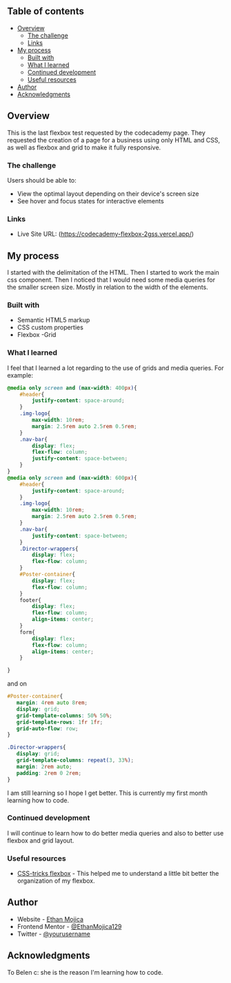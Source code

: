 
## Table of contents

- [Overview](#overview)
  - [The challenge](#the-challenge)
  - [Links](#links)
- [My process](#my-process)
  - [Built with](#built-with)
  - [What I learned](#what-i-learned)
  - [Continued development](#continued-development)
  - [Useful resources](#useful-resources)
- [Author](#author)
- [Acknowledgments](#acknowledgments)

## Overview
This is the last flexbox test requested by the codecademy page. They requested the creation of a page for a business using only HTML and CSS, as well as flexbox and grid to make it fully responsive.

### The challenge

Users should be able to:

- View the optimal layout depending on their device's screen size
- See hover and focus states for interactive elements

### Links

- Live Site URL: (https://codecademy-flexbox-2gss.vercel.app/)

## My process

I started with  the delimitation of the HTML. Then I started to work the main css component. Then I noticed that I would need some media queries for the smaller screen size. Mostly in relation to the width of the elements. 

### Built with

- Semantic HTML5 markup
- CSS custom properties
- Flexbox
-Grid



### What I learned

I feel that I learned a lot regarding to the use of grids and media queries. For example: 

```css
@media only screen and (max-width: 400px){
    #header{
        justify-content: space-around;
    }
    .img-logo{
        max-width: 10rem;
        margin: 2.5rem auto 2.5rem 0.5rem;
    }
    .nav-bar{
        display: flex;
        flex-flow: column;
        justify-content: space-between;
    }
}
@media only screen and (max-width: 600px){
    #header{
        justify-content: space-around;
    }
    .img-logo{
        max-width: 10rem;
        margin: 2.5rem auto 2.5rem 0.5rem;
    }
    .nav-bar{
        justify-content: space-between;
    }
    .Director-wrappers{
        display: flex;
        flex-flow: column;
    }
    #Poster-container{
        display: flex;
        flex-flow: column;
    }
    footer{
        display: flex;
        flex-flow: column;
        align-items: center;
    }
    form{
        display: flex;
        flex-flow: column;
        align-items: center;
    }

}
```   
and on
 ```css
 #Poster-container{
    margin: 4rem auto 8rem;
    display: grid;
    grid-template-columns: 50% 50%;
    grid-template-rows: 1fr 1fr;
    grid-auto-flow: row;
}

.Director-wrappers{
    display: grid;
    grid-template-columns: repeat(3, 33%);
    margin: 2rem auto;
    padding: 2rem 0 2rem;
}

 ```   

I am still learning so I hope I get better. This is currently my first month learning how to code. 
### Continued development

I will continue to learn how to do better media queries and also to better use flexbox and grid layout.

### Useful resources

- [CSS-tricks flexbox](https://css-tricks.com/snippets/css/a-guide-to-flexbox/#aa-flexbox-properties) - This helped me to understand a little bit better the organization of my flexbox. 




## Author

- Website - [Ethan Mojica](https://github.com/EthanMojica129)
- Frontend Mentor - [@EthanMojica129](https://www.frontendmentor.io/profile/EthanMojica129)
- Twitter - [@yourusername](https://www.twitter.com/yourusername)


## Acknowledgments

To Belen c: she is the reason I'm learning how to code. 
